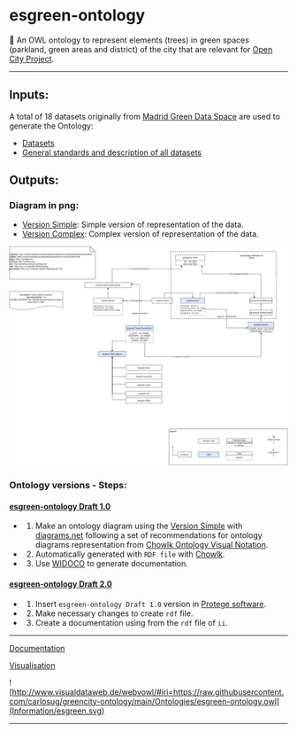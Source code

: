 # esgreen-ontology
🌲 An OWL ontology to represent elements (trees) in green spaces (parkland, green areas and district) of the city that are relevant for [Open City Project](https://github.com/CiudadesAbiertas). 

---

## Inputs:
A total of 18 datasets originally from [Madrid Green Data Space](https://mgds.oeg.fi.upm.es/datasets.html) are used to generate the Ontology:

- [Datasets](data/madrid)
- [General standards and description of all datasets](Information/data-standards.md)

## Outputs:

### Diagram in png:

+ [Version Simple](Information/diagram-simple.png): Simple version of representation of the data.
+ [Version Complex](Information/diagram-complex.png): Complex version of representation of the data.

![](Information/diagram-simple.png)

### Ontology versions - Steps:

#### [esgreen-ontology Draft 1.0](Ontologies/esgreen-ontology.owl)

* 1. Make an ontology diagram using the [Version Simple](Information/diagram-simple.png) with [diagrams.net](https://www.diagrams.net/) following a set of recommendations for ontology diagrams representation from [Chowlk Ontology Visual Notation](https://chowlk.linkeddata.es/chowlk_spec).
* 2. Automatically generated with `RDF file` with [Chowlk](https://chowlk.linkeddata.es/).
* 3. Use [WIDOCO](https://github.com/dgarijo/Widoco) to generate documentation.

#### [esgreen-ontology Draft 2.0](Ontologies/esgreen-ontology-modified-protege.owl)

* 1. Insert `esgreen-ontology Draft 1.0` version in [Protege software](https://protege.stanford.edu/).
* 2. Make necessary changes to create `rdf` file.
* 3. Create a documentation using from the `rdf` file of `ii`.


---

[Documentation](https://carlosug.github.io/greencity-ontology/main/docs/lode/index-en.html)

[Visualisation](http://www.visualdataweb.de/webvowl/#iri=https://raw.githubusercontent.com/carlosug/greencity-ontology/main/Ontologies/esgreen-ontology.owl)

![http://www.visualdataweb.de/webvowl/#iri=https://raw.githubusercontent.com/carlosug/greencity-ontology/main/Ontologies/esgreen-ontology.owl](Information/esgreen.svg)

---
